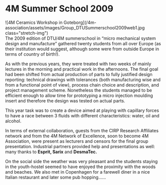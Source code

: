 # 4M Summer School 2009

![4M Ceramics Workshop in Goteborg](/4m-association/assets/images/Group_DTUSummerschool2009web1.jpg class="stretch-img")  
The 2009 edition of DTU/4M summerschool in “micro mechanical system design and manufacture” gathered twenty students from all over Europe (as their institution would suggest, although some were from outside Europe in terms of country of birth!).
<!--break-->
As with the previous years, they were treated with two weeks of mainly lectures in the morning and practical work in the afternoons. The final goal had been shifted from actual production of parts to fully justified design reporting: technical drawings with tolerances (both manufacturing wise and from a functional point of view), process chain choice and description, and project management scheme. Nonetheless the students managed to be efficient enough to allow time for prototyping a micro injection moulding insert and therefore the design was tested on actual parts.

This year task was to create a device aimed at playing with capillary forces to have a race between 3 fluids with different characteristics: water, oil and alcohol.

In terms of external collaboration, guests from the CIRP Research Affiliates network and from the 4M  Network of Excellence, soon to become 4M Association, were present as lecturers and censors for the final group presentation. Industrial partners provided help and presentations as well: many thanks to <b>Esprit, Sarix</b> and <b>DesmaTec.</b>

On the social side the weather was very pleasant and the students staying in the youth-hostel seemed to have enjoyed the proximity with the woods and beaches. We also met in Copenhagen for a farewell diner in a nice Italian restaurant and later some pub hopping......
